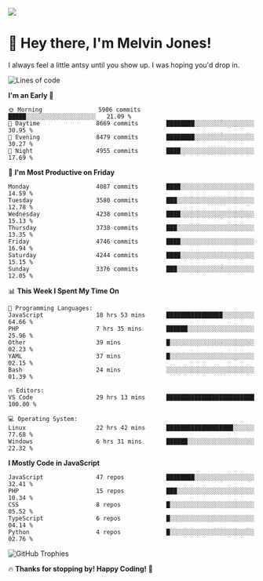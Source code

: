 ![](https://i.pinimg.com/originals/f8/b4/d0/f8b4d0ddedae91a68a6cfa788148436b.gif)

# 👋 Hey there, I'm Melvin Jones!
I always feel a little antsy until you show up. I was hoping you'd drop in.

<!--START_SECTION:mrepol742-->
![Lines of code](https://img.shields.io/badge/From%20Hello%20World%20I%27ve%20Written-21.2%20million%20lines%20of%20code-blue)

**I'm an Early 🐤** 

```text
🌞 Morning                5906 commits        █████░░░░░░░░░░░░░░░░░░░░   21.09 % 
🌆 Daytime                8669 commits        ████████░░░░░░░░░░░░░░░░░   30.95 % 
🌃 Evening                8479 commits        ████████░░░░░░░░░░░░░░░░░   30.27 % 
🌙 Night                  4955 commits        ████░░░░░░░░░░░░░░░░░░░░░   17.69 % 
```
📅 **I'm Most Productive on Friday** 

```text
Monday                   4087 commits        ████░░░░░░░░░░░░░░░░░░░░░   14.59 % 
Tuesday                  3580 commits        ███░░░░░░░░░░░░░░░░░░░░░░   12.78 % 
Wednesday                4238 commits        ████░░░░░░░░░░░░░░░░░░░░░   15.13 % 
Thursday                 3738 commits        ███░░░░░░░░░░░░░░░░░░░░░░   13.35 % 
Friday                   4746 commits        ████░░░░░░░░░░░░░░░░░░░░░   16.94 % 
Saturday                 4244 commits        ████░░░░░░░░░░░░░░░░░░░░░   15.15 % 
Sunday                   3376 commits        ███░░░░░░░░░░░░░░░░░░░░░░   12.05 % 
```


📊 **This Week I Spent My Time On** 

```text
💬 Programming Languages: 
JavaScript               18 hrs 53 mins      ████████████████░░░░░░░░░   64.66 % 
PHP                      7 hrs 35 mins       ██████░░░░░░░░░░░░░░░░░░░   25.96 % 
Other                    39 mins             █░░░░░░░░░░░░░░░░░░░░░░░░   02.23 % 
YAML                     37 mins             █░░░░░░░░░░░░░░░░░░░░░░░░   02.15 % 
Bash                     24 mins             ░░░░░░░░░░░░░░░░░░░░░░░░░   01.39 % 

🔥 Editors: 
VS Code                  29 hrs 13 mins      █████████████████████████   100.00 % 

💻 Operating System: 
Linux                    22 hrs 42 mins      ███████████████████░░░░░░   77.68 % 
Windows                  6 hrs 31 mins       ██████░░░░░░░░░░░░░░░░░░░   22.32 % 
```

**I Mostly Code in JavaScript** 

```text
JavaScript               47 repos            ████████░░░░░░░░░░░░░░░░░   32.41 % 
PHP                      15 repos            ███░░░░░░░░░░░░░░░░░░░░░░   10.34 % 
CSS                      8 repos             █░░░░░░░░░░░░░░░░░░░░░░░░   05.52 % 
TypeScript               6 repos             █░░░░░░░░░░░░░░░░░░░░░░░░   04.14 % 
Python                   4 repos             █░░░░░░░░░░░░░░░░░░░░░░░░   02.76 % 
```




<!--END_SECTION:mrepol742-->

![GitHub Trophies](https://github-profile-trophy.vercel.app/?username=mrepol742&theme=dracula)

🔥 **Thanks for stopping by! Happy Coding!** 🚀

